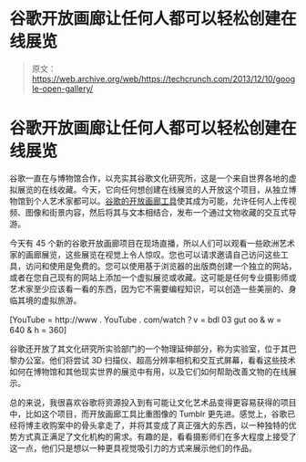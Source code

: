# 谷歌开放画廊让任何人都可以轻松创建在线展览

> 原文：<https://web.archive.org/web/https://techcrunch.com/2013/12/10/google-open-gallery/>

# 谷歌开放画廊让任何人都可以轻松创建在线展览

谷歌一直在与博物馆合作，以充实其谷歌文化研究所，这是一个来自世界各地的虚拟展览的在线收藏。今天，它向任何想创建在线展览的人开放这个项目，从独立博物馆到个人艺术家都可以。[谷歌的开放画廊工具](https://web.archive.org/web/20221204085611/http://googlepolicyeurope.blogspot.ca/2013/12/online-exhibitions-made-easy-with.html)使其成为可能，允许任何人上传视频、图像和街景内容，然后将其与文本相结合，发布一个通过文物收藏的交互式导游。

今天有 45 个新的谷歌开放画廊项目在现场直播，所以人们可以观看一些欧洲艺术家的画廊展览，这些展览在视觉上令人惊叹。您也可以请求邀请自己访问这些工具，访问和使用是免费的。您可以使用基于浏览器的出版商创建一个独立的网站，或者在您自己现有的网站上添加一个虚拟展览或收藏。这可能是任何专业摄影师或艺术家至少应该看一看的东西，因为它不需要编程知识，可以创造一些美丽的、身临其境的虚拟旅游。

[YouTube = http://www . YouTube . com/watch？v = bdl 03 gut oo & w = 640 & h = 360]

谷歌还开放了其文化研究所实验部门的一个物理延伸部分，称为实验室，位于其巴黎办公室。他们将尝试 3D 扫描仪、超高分辨率相机和交互式屏幕，看看这些技术如何在博物馆和其他现实世界的展览中有用，以及它们如何帮助改善文物的在线展示。

总的来说，我很喜欢谷歌将资源投入到有可能让文化艺术品变得更容易获得的项目中，比如这个项目，而开放画廊工具比重图像的 Tumblr 更先进。感觉上，谷歌已经将博主收购案中的骨头拿走了，并将其变成了真正强大的东西，以一种独特的优势方式真正满足了文化机构的需求。有趣的是，看看摄影师们在多大程度上接受了这一点，他们只是想以一种更具视觉吸引力的方式来展示他们的作品。